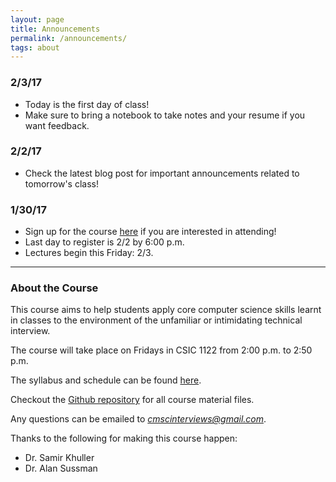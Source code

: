 ```yaml
---
layout: page
title: Announcements
permalink: /announcements/
tags: about
---
```

### 2/3/17
* Today is the first day of class!
* Make sure to bring a notebook to take notes and your resume if you want feedback.

### 2/2/17
* Check the latest blog post for important announcements related to tomorrow's class!

### 1/30/17 
* Sign up for the course [here](https://goo.gl/forms/PI6i7ii077aHsgua2) if you are interested in attending!
* Last day to register is 2/2 by 6:00 p.m.
* Lectures begin this Friday: 2/3.
___

### About the Course
This course aims to help students apply core computer science skills learnt in classes to the environment of the unfamiliar or intimidating technical interview.

The course will take place on Fridays in CSIC 1122 from 2:00 p.m. to 2:50 p.m.

The syllabus and schedule can be found [here](https://github.com/cmscinterviews/CMSC-Interview-Course-Files/blob/master/syllabus.pdf).

Checkout the [Github repository](https://github.com/cmscinterviews/CMSC-Interview-Course-Files) for all course material files.

Any questions can be emailed to *cmscinterviews@gmail.com*.

Thanks to the following for making this course happen:

* Dr. Samir Khuller
* Dr. Alan Sussman
